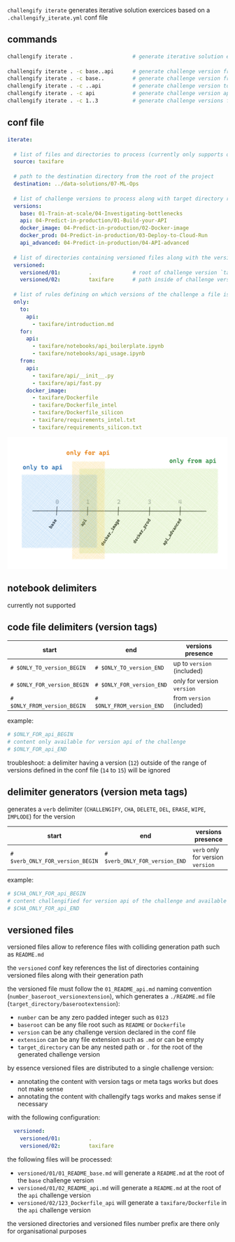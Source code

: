 
`challengify iterate` generates iterative solution exercices based on a `.challengify_iterate.yml` conf file

## commands

``` bash
challengify iterate .                   # generate iterative solution exercices

challengify iterate . -c base..api      # generate challenge version from base to api
challengify iterate . -c base..         # generate challenge version from base
challengify iterate . -c ..api          # generate challenge version to api
challengify iterate . -c api            # generate challenge version api
challengify iterate . -c 1..3           # generate challenge versions from 1 to 3 included
```

## conf file

``` yaml
iterate:

  # list of files and directories to process (currently only supports one)
  source: taxifare

  # path to the destination directory from the root of the project
  destination: ../data-solutions/07-ML-Ops

  # list of challenge versions to process along with target directory relative to the `destination`
  versions:
    base: 01-Train-at-scale/04-Investigating-bottlenecks
    api: 04-Predict-in-production/01-Build-your-API
    docker_image: 04-Predict-in-production/02-Docker-image
    docker_prod: 04-Predict-in-production/03-Deploy-to-Cloud-Run
    api_advanced: 04-Predict-in-production/04-API-advanced

  # list of directories containing versioned files along with the versioned files target directory relative to the challenge version `target directory`
  versioned:
    versioned/01:         .             # root of challenge version `target directory`
    versioned/02:         taxifare      # path inside of challenge version `target directory`

  # list of rules defining on which versions of the challenge a file is present
  only:
    to:
      api:
        - taxifare/introduction.md
    for:
      api:
        - taxifare/notebooks/api_boilerplate.ipynb
        - taxifare/notebooks/api_usage.ipynb
    from:
      api:
        - taxifare/api/__init__.py
        - taxifare/api/fast.py
      docker_image:
        - taxifare/Dockerfile
        - taxifare/Dockerfile_intel
        - taxifare/Dockerfile_silicon
        - taxifare/requirements_intel.txt
        - taxifare/requirements_silicon.txt
```

![version rules](challengify-iterate.png)

## notebook delimiters

currently not supported

## code file delimiters (version tags)

| start | end | versions presence |
| --- | --- | --- |
| `# $ONLY_TO_version_BEGIN` | `# $ONLY_TO_version_END` | up to `version` (included) |
| `# $ONLY_FOR_version_BEGIN` | `# $ONLY_FOR_version_END` | only for version `version` |
| `# $ONLY_FROM_version_BEGIN` | `# $ONLY_FROM_version_END` | from `version` (included) |

example:
``` python
# $ONLY_FOR_api_BEGIN
# content only available for version api of the challenge
# $ONLY_FOR_api_END
```

troubleshoot: a delimiter having a version (`12`) outside of the range of versions defined in the conf file (`14` to `15`) will be ignored

## delimiter generators (version meta tags)

generates a `verb` delimiter (`CHALLENGIFY`, `CHA`, `DELETE`, `DEL`, `ERASE`, `WIPE`, `IMPLODE`) for the version

| start | end | versions presence |
| --- | --- | --- |
| `# $verb_ONLY_FOR_version_BEGIN` | `# $verb_ONLY_FOR_version_END` | `verb` only for version `version` |

example:
``` python
# $CHA_ONLY_FOR_api_BEGIN
# content challengified for version api of the challenge and available as is for other versions
# $CHA_ONLY_FOR_api_END
```

## versioned files

versioned files allow to reference files with colliding generation path such as `README.md`

the `versioned` conf key references the list of directories containing versioned files along with their generation path

the versioned file must follow the `01_README_api.md` naming convention (`number_baseroot_versionextension`), which generates a `./README.md` file (`target_directory/baserootextension`):
- `number` can be any zero padded integer such as `0123`
- `baseroot` can be any file root such as `README` or `Dockerfile`
- `version` can be any challenge version declared in the conf file
- `extension` can be any file extension such as `.md` or can be empty
- `target_directory` can be any nested path or `.` for the root of the generated challenge version

by essence versioned files are distributed to a single challenge version:
- annotating the content with version tags or meta tags works but does not make sense
- annotating the content with challengify tags works and makes sense if necessary

with the following configuration:

``` yaml
  versioned:
    versioned/01:         .
    versioned/02:         taxifare
```

the following files will be processed:
- `versioned/01/01_README_base.md` will generate a `README.md` at the root of the `base` challenge version
- `versioned/01/02_README_api.md` will generate a `README.md` at the root of the `api` challenge version
- `versioned/02/123_Dockerfile_api` will generate a `taxifare/Dockerfile` in the `api` challenge version

the versioned directories and versioned files number prefix are there only for organisational purposes
